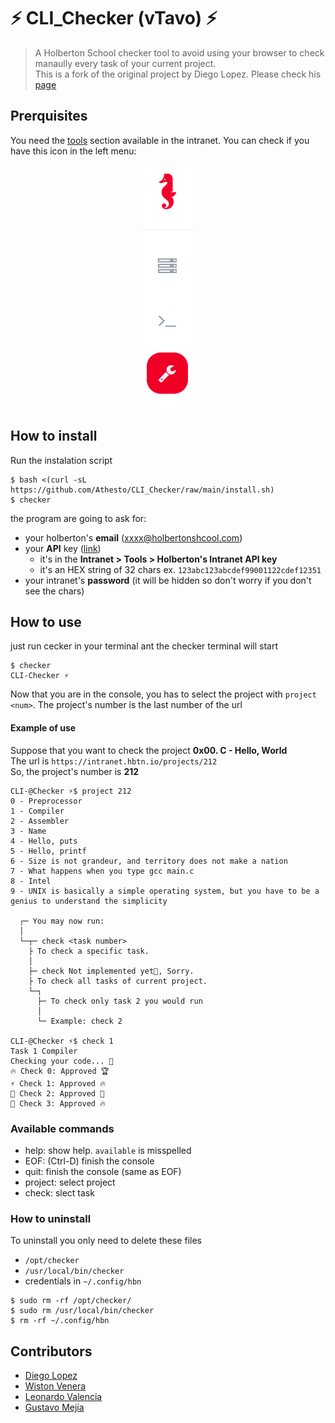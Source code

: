 # ⚡ CLI_Checker (vTavo) ⚡
 > A Holberton School checker tool to avoid using your browser to check manaully every task of your current project.<br>
 > This is a fork of the original project by Diego Lopez. Please check his [page][CLI_Diego]

## Prerquisites
You need the [tools][api_link] section available in the intranet. You can check
if you have this icon in the left menu:

<div style="text-align:center">
<img align"center" src="/assets/tool_icon2.png"/>
</div>

## How to install

Run the instalation script
```console
$ bash <(curl -sL https://github.com/Athesto/CLI_Checker/raw/main/install.sh)
$ checker
```
the program are going to ask for:
 - your holberton's __email__ (xxxx@holbertonshcool.com)
 - your __API__ key ([link][api_link])
   - it's in the __Intranet > Tools > Holberton's Intranet API key__
   - it's an HEX string of 32 chars ex. `123abc123abcdef99001122cdef12351`
 - your intranet's __password__ (it will be hidden so don't worry if you don't see the chars)

## How to use
just run cecker in your terminal ant the checker terminal will start

```console
$ checker
CLI-Checker ⚡
```
Now that you are in the console, you has to select the project with `project <num>`.
The project's number is the last number of the url<br>

#### Example of use
Suppose that you want to check the project __0x00. C - Hello, World__<br>
The url is `https://intranet.hbtn.io/projects/212`<br>
So, the project's number is __212__
```console
CLI-@Checker ⚡$ project 212
0 - Preprocessor
1 - Compiler
2 - Assembler
3 - Name
4 - Hello, puts
5 - Hello, printf
6 - Size is not grandeur, and territory does not make a nation
7 - What happens when you type gcc main.c
8 - Intel
9 - UNIX is basically a simple operating system, but you have to be a genius to understand the simplicity

  ┌─ You may now run:
  │
  └─┬─ check <task number>
    ├ To check a specific task.
    │
    ├─ check Not implemented yet🤕, Sorry.
    ├ To check all tasks of current project.
    └─┐
      ├─ To check only task 2 you would run
      │
      └─ Example: check 2

CLI-@Checker ⚡$ check 1
Task 1 Compiler
Checking your code... 🎉
🔥 Check 0: Approved 🏆
⚡ Check 1: Approved 🔥
🤩 Check 2: Approved 🎊
🥂 Check 3: Approved 🔥
```

### Available commands
 - help: show help. `available` is misspelled
 - EOF: (Ctrl-D) finish the console
 - quit: finish the console (same as EOF)
 - project: select project
 - check: slect task

### How to uninstall
To uninstall you only need to delete these files
 - `/opt/checker`
 - `/usr/local/bin/checker`
 - credentials in `~/.config/hbn`
```console
$ sudo rm -rf /opt/checker/
$ sudo rm /usr/local/bin/checker
$ rm -rf ~/.config/hbn
```
## Contributors
- [Diego Lopez][@DiegoCol93]
- [Wiston Venera][@wsvem]
- [Leonardo Valencia][@4ions]
- [Gustavo Mejía][@Athesto]

<!--links-->
[api_link]: https://intranet.hbtn.io/dashboards/my_tools
[@Athesto]: https://github.com/Athesto
[@wsvem]: https://github.com/wisvem
[@4ions]: https://github.com/4ions
[@DiegoCol93]: https://github.com/DiegoCol93
[CLI_Diego]: https://github.com/DiegoCol93/CLI_Checker/
[tool_icon2]: https://github.com/Athesto/CLI_Checker/raw/main/assets/tool_icon2.png
[tool_icon3]: /assets/tool_icon2.png

